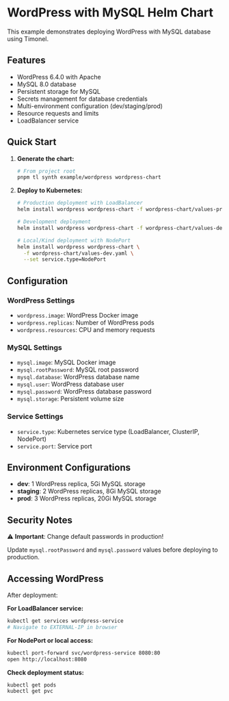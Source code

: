 # WordPress with MySQL Helm Chart

This example demonstrates deploying WordPress with MySQL database using Timonel.

## Features

- WordPress 6.4.0 with Apache
- MySQL 8.0 database
- Persistent storage for MySQL
- Secrets management for database credentials
- Multi-environment configuration (dev/staging/prod)
- Resource requests and limits
- LoadBalancer service

## Quick Start

1. **Generate the chart:**

   ```bash
   # From project root
   pnpm tl synth example/wordpress wordpress-chart
   ```

2. **Deploy to Kubernetes:**

   ```bash
   # Production deployment with LoadBalancer
   helm install wordpress wordpress-chart -f wordpress-chart/values-prod.yaml
   
   # Development deployment
   helm install wordpress wordpress-chart -f wordpress-chart/values-dev.yaml
   
   # Local/Kind deployment with NodePort
   helm install wordpress wordpress-chart \
     -f wordpress-chart/values-dev.yaml \
     --set service.type=NodePort
   ```

## Configuration

### WordPress Settings

- `wordpress.image`: WordPress Docker image
- `wordpress.replicas`: Number of WordPress pods
- `wordpress.resources`: CPU and memory requests

### MySQL Settings

- `mysql.image`: MySQL Docker image
- `mysql.rootPassword`: MySQL root password
- `mysql.database`: WordPress database name
- `mysql.user`: WordPress database user
- `mysql.password`: WordPress database password
- `mysql.storage`: Persistent volume size

### Service Settings

- `service.type`: Kubernetes service type (LoadBalancer, ClusterIP, NodePort)
- `service.port`: Service port

## Environment Configurations

- **dev**: 1 WordPress replica, 5Gi MySQL storage
- **staging**: 2 WordPress replicas, 8Gi MySQL storage  
- **prod**: 3 WordPress replicas, 20Gi MySQL storage

## Security Notes

⚠️ **Important**: Change default passwords in production!

Update `mysql.rootPassword` and `mysql.password` values before deploying to production.

## Accessing WordPress

After deployment:

**For LoadBalancer service:**

```bash
kubectl get services wordpress-service
# Navigate to EXTERNAL-IP in browser
```

**For NodePort or local access:**

```bash
kubectl port-forward svc/wordpress-service 8080:80
open http://localhost:8080
```

**Check deployment status:**

```bash
kubectl get pods
kubectl get pvc
```
